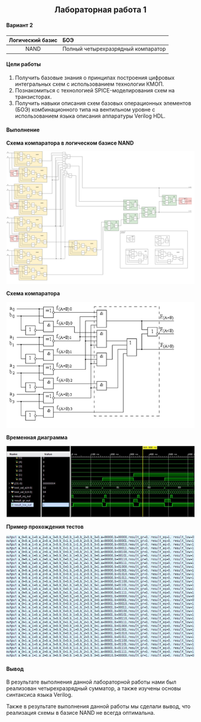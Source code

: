 <h2 align=center>Лабораторная работа 1</a> </h2>

#### Вариант 2

| Логический базис | БОЭ |
| :-------: | :- |
| NAND | Полный четырехразрядный компаратор |

#### Цели работы

1. Получить базовые знания о принципах построения цифровых интегральных
схем с использованием технологии КМОП.
2. Познакомиться с технологией SPICE-моделирования схем на транзисторах.
3. Получить навыки описания схем базовых операционных элементов (БОЭ) комбинационного типа на вентильном уровне с использованием языка описания
аппаратуры Verilog HDL.

#### Выполнение 

**Схема компаратора в логическом базисе NAND**

![](images/lab1.png)

**Схема компаратора**

![](images/dc.jpg)

**Временная диаграмма**

![](images/time_log.png)

**Пример прохождения тестов**

![](images/test_log.png)
#### Вывод

В результате выполнения данной лабораторной работы нами был реализован четырехразрядный сумматор, а также изучены основы синтаксиса языка Verilog.

Также в результате выполнения данной работы мы сделали вывод, что реализация схемы в базисе NAND не всегда оптимальна. 

